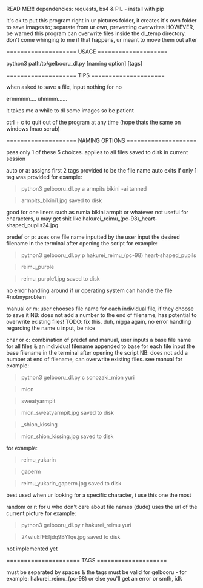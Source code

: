 READ ME!!!
dependencies: requests, bs4 & PIL - install with pip

it's ok to put this program right in ur pictures folder, it creates it's own folder to save images to; separate from ur own, preventing overwrites
HOWEVER, be warned this program can overwrite files inside the dl_temp directory. don't come whinging to me if that happens, ur meant to move them out after

==================== USAGE ====================

python3 path/to/gelbooru_dl.py [naming option] [tags]

==================== TIPS =====================

when asked to save a file, input nothing for no

ermmmm.... uhmmm......

it takes me a while to dl some images so be patient

ctrl + c to quit out of the program at any time (hope thats the same on windows lmao scrub)

==================== NAMING OPTIONS ====================

pass only 1 of these 5 choices. applies to all files saved to disk in current session



auto or a: assigns first 2 tags provided to be the file name
           auto exits if only 1 tag was provided
for example: 

> python3 gelbooru_dl.py a armpits bikini -ai tanned

> armpits_bikini1.jpg saved to disk


good for one liners such as rumia bikini armpit or whatever
not useful for characters, u may get shit like hakurei_reimu_(pc-98)_heart-shaped_pupils24.jpg


predef or p: uses one file name inputted by the user
             input the desired filename in the terminal after opening the script
for example:

> python3 gelbooru_dl.py p hakurei_reimu_(pc-98) heart-shaped_pupils

> reimu_purple

> reimu_purple1.jpg saved to disk


no error handling around if ur operating system can handle the file #notmyproblem


manual or m: user chooses file name for each individual file, if they choose to save it
             NB: does not add a number to the end of filename, has potential to overwrite existing files! TODO: fix this. duh, nigga
             again, no error handling regarding the name u input, be nice


char or c: combination of predef and manual, user inputs a base file name for all files & an individual filename appended to base for each file
           input the base filename in the terminal after opening the script
           NB: does not add a number at end of filename, can overwrite existing files. see manual
for example:

> python3 gelbooru_dl.py c sonozaki_mion yuri

> mion

> sweatyarmpit

> mion_sweatyarmpit.jpg saved to disk

> _shion_kissing

> mion_shion_kissing.jpg saved to disk


for example:

> reimu_yukarin

> gaperm

> reimu_yukarin_gaperm.jpg saved to disk


best used when ur looking for a specific character, i use this one the most


random or r: for u who don't care about file names (dude) uses the url of the current picture
for example:

> python3 gelbooru_dl.py r hakurei_reimu yuri

> 24wiuEfFEfjdq9BYfqe.jpg saved to disk


not implemented yet


===================== TAGS ====================

must be separated by spaces
& the tags must be valid for gelbooru - for example: hakurei_reimu_(pc-98)
or else you'll get an error or smth, idk
